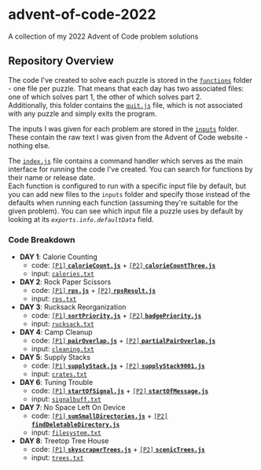 # advent-of-code-2022

A collection of my 2022 Advent of Code problem solutions

## Repository Overview

The code I've created to solve each puzzle is stored in the [`functions`](/functions) folder - one file per puzzle. That means that each day has two associated files: one of which solves part 1, the other of which solves part 2.  
Additionally, this folder contains the [`quit.js`](/functions/quit.js) file, which is not associated with any puzzle and simply exits the program.

The inputs I was given for each problem are stored in the [`inputs`](/inputs) folder. These contain the raw text I was given from the Advent of Code website - nothing else.

The [`index.js`](index.js) file contains a command handler which serves as the main interface for running the code I've created. You can search for functions by their name or release date.  
Each function is configured to run with a specific input file by default, but you can add new files to the `inputs` folder and specify those instead of the defaults when running each function (assuming they're suitable for the given problem). You can see which input file a puzzle uses by default by looking at its *`exports.info.defaultData`* field.

### Code Breakdown

- **DAY 1**: Calorie Counting
  - code: [`[P1]` **`calorieCount.js`**](/functions/calorieCount.js) + [`[P2]` **`calorieCountThree.js`**](/functions/calorieCountThree.js)
  - input: [`calories.txt`](/inputs/calories.txt)
- **DAY 2**: Rock Paper Scissors
  - code: [`[P1]` **`rps.js`**](/functions/rps.js) + [`[P2]` **`rpsResult.js`**](/functions/rpsResult.js)
  - input: [`rps.txt`](/inputs/rps.txt)
- **DAY 3**: Rucksack Reorganization
  - code: [`[P1]` **`sortPriority.js`**](/functions/sortPriority.js) + [`[P2]` **`badgePriority.js`**](/functions/badgePriority.js)
  - input: [`rucksack.txt`](/inputs/rucksack.txt)
- **DAY 4**: Camp Cleanup
  - code: [`[P1]` **`pairOverlap.js`**](/functions/pairOverlap.js) + [`[P2]` **`partialPairOverlap.js`**](/functions/partialPairOverlap.js)
  - input: [`cleaning.txt`](/inputs/cleaning.txt)
- **DAY 5**: Supply Stacks
  - code: [`[P1]` **`supplyStack.js`**](/functions/supplyStack.js) + [`[P2]` **`supplyStack9001.js`**](/functions/supplyStack9001.js)
  - input: [`crates.txt`](/inputs/crates.txt)
- **DAY 6**: Tuning Trouble
  - code: [`[P1]` **`startOfSignal.js`**](/functions/startOfSignal.js) + [`[P2]` **`startOfMessage.js`**](/functions/startOfMessage.js)
  - input: [`signalbuff.txt`](/inputs/signalbuff.txt)
- **DAY 7**: No Space Left On Device
  - code: [`[P1]` **`sumSmallDirectories.js`**](/functions/sumSmallDirectories.js) + [`[P2]` **`findDeletableDirectory.js`**](/functions/findDeletableDirectory.js)
  - input: [`filesystem.txt`](/inputs/filesystem.txt)
- **DAY 8**: Treetop Tree House
  - code: [`[P1]` **`skyscraperTrees.js`**](/functions/skyscraperTrees.js) + [`[P2]` **`scenicTrees.js`**](/functions/scenicTrees.js)
  - input: [`trees.txt`](/inputs/trees.txt)
